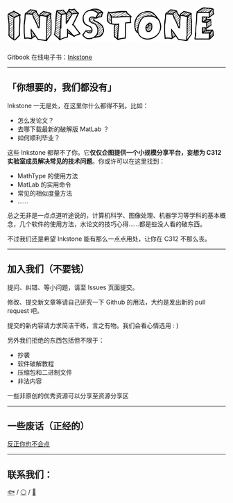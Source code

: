 # ![](/assets/logo.png)

Gitbook 在线电子书：[Inkstone](https://inkstone.gitbooks.io/project-inkstone/content/)

---

## 「你想要的，我们都没有」

Inkstone 一无是处，在这里你什么都得不到。比如：

* 怎么发论文？
* 去哪下载最新的破解版 MatLab ？
* 如何顺利毕业？

这些 Inkstone 都帮不了你。它**仅仅企图提供一个小规模分享平台，妄想为 C312 实验室成员解决常见的技术问题**。你或许可以在这里找到：

* MathType 的使用方法
* MatLab 的实用命令
* 常见的相似度量方法
* ……

总之无非是一点点道听途说的，计算机科学、图像处理、机器学习等学科的基本概念，几个软件的使用方法，水论文的技巧心得……都是些没人看的破东西。

不过我们还是希望 Inkstone 能有那么一点点用处，让你在 C312 不那么丧。

---

## 加入我们（不要钱）

提问、纠错、等小问题，请至 Issues 页面提交。

修改、提交新文章等请自己研究一下 Github 的用法，大约是发出新的 pull request 吧。

提交的新内容请力求简洁干练，言之有物。我们会看心情选用 : \)

另外我们拒绝的东西包括但不限于：

- 抄袭
- 软件破解教程
- 压缩包和二进制文件
- 非法内容

一些非原创的优秀资源可以分享至资源分享区

---

## 一些废话（正经的）

[反正你也不会点](/ba.md)

---

## 联系我们：
[🐟](https://github.com/tyusr) / [⚪](https://github.com/Da-Yuan) /  [🍉](https://github.com/Watermelon-Chen)

